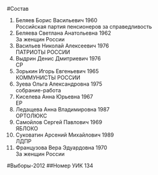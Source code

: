 #Состав
1. Беляев Борис Васильевич 1960   
    Российская партия пенсионеров за справедливость
2. Беляева Светлана Анатольевна 1962   
    За женщин России
3. Васильев Николай Алексеевич 1976   
    ПАТРИОТЫ РОССИИ
4. Выдрин Денис Дмитриевич 1976   
    СР
5. Зорькин Игорь Евгеньевич 1965   
    КОММУНИСТЫ РОССИИ
6. Зуева Ольга Александровна 1975   
    собрание-работа
7. Киселева Анна Юрьевна 1967   
    ЕР
8. Ледащева Анна Владимировна 1987   
    ОРТОЛЮКС
9. Самойлов Сергей Павлович 1969   
    ЯБЛОКО
10. Суковатин Арсений Михайлович 1989   
    ЛДПР
11. Французова Вера Эдуардовна 1970   
    За женщин России

#Выборы-2012
##Номер УИК
134
